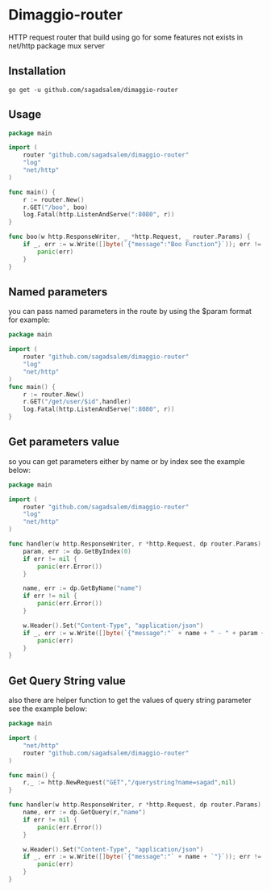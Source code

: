 # Dimaggio-router

<p>HTTP request router that build using go for some features not exists in net/http package mux server</p>

## Installation
```shell script
go get -u github.com/sagadsalem/dimaggio-router
```


## Usage

```go
package main

import (
	router "github.com/sagadsalem/dimaggio-router"
	"log"
	"net/http"
)

func main() {
	r := router.New()
	r.GET("/boo", boo)
	log.Fatal(http.ListenAndServe(":8080", r))
}

func boo(w http.ResponseWriter, _ *http.Request, _ router.Params) {
	if _, err := w.Write([]byte(`{"message":"Boo Function"}`)); err != nil {
		panic(err)
	}
}

```

## Named parameters

<p>you can pass named parameters in the route by using the $param format for example:</p>

```go
package main

import (
	router "github.com/sagadsalem/dimaggio-router"
	"log"
	"net/http"
)
func main() {
    r := router.New()
    r.GET("/get/user/$id",handler)
    log.Fatal(http.ListenAndServe(":8080", r))
}
```

## Get parameters value

<p>so you can get parameters either by name or by index see the example below:</p>

```go
package main

import (
	router "github.com/sagadsalem/dimaggio-router"
	"log"
	"net/http"
)

func handler(w http.ResponseWriter, r *http.Request, dp router.Params) {
	param, err := dp.GetByIndex(0)
	if err != nil {
		panic(err.Error())
	}

	name, err := dp.GetByName("name")
	if err != nil {
		panic(err.Error())
	}

	w.Header().Set("Content-Type", "application/json")
	if _, err := w.Write([]byte(`{"message":"` + name + " - " + param + `"}`)); err != nil {
		panic(err)
	}
}
```

## Get Query String value

<p>also there are helper function to get the values of query string parameter see the example below:</p>

```go
package main

import (
    "net/http"
	router "github.com/sagadsalem/dimaggio-router"
)

func main() {
    r,_ := http.NewRequest("GET","/querystring?name=sagad",nil)
}

func handler(w http.ResponseWriter, r *http.Request, dp router.Params) {
	name, err := dp.GetQuery(r,"name")
	if err != nil {
		panic(err.Error())
	}

	w.Header().Set("Content-Type", "application/json")
	if _, err := w.Write([]byte(`{"message":"` + name + `"}`)); err != nil {
		panic(err)
	}
}
```